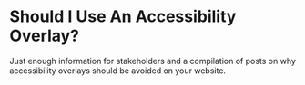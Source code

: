 # Should I Use An Accessibility Overlay?

Just enough information for stakeholders and a compilation of posts on why accessibility overlays should be avoided on your website.
